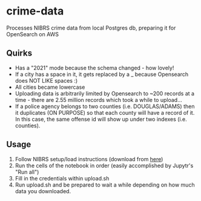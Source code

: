# crime-data
Processes NIBRS crime data from local Postgres db, preparing it for OpenSearch on AWS 
## Quirks
- Has a "2021" mode because the schema changed - how lovely!
- If a city has a space in it, it gets replaced by a _ because Opensearch does NOT LIKE spaces :)
- All cities became lowercase
- Uploading data is arbitrarily limited by Opensearch to ~200 records at a time - there are 2.55 million records which took a while to upload...
- If a police agency belongs to two counties (i.e. DOUGLAS/ADAMS) then it duplicates (ON PURPOSE) so that each county will have a record of it. In this case, the same offense id
will show up under two indexes (i.e. counties).
## Usage
1. Follow NIBRS setup/load instructions (download from [here](https://cde.ucr.cjis.gov/LATEST/webapp/#/pages/downloads))
2. Run the cells of the notebook in order (easily accomplished by Jupytr's "Run all")
3. Fill in the credentials within upload.sh
4. Run upload.sh and be prepared to wait a while depending on how much data you downloaded.
